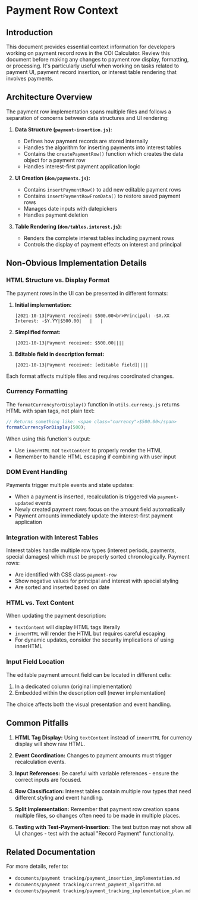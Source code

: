 # Payment Row Context

## Introduction

This document provides essential context information for developers working on payment record rows in the COI Calculator. Review this document before making any changes to payment row display, formatting, or processing. It's particularly useful when working on tasks related to payment UI, payment record insertion, or interest table rendering that involves payments.

## Architecture Overview

The payment row implementation spans multiple files and follows a separation of concerns between data structures and UI rendering:

1. **Data Structure (`payment-insertion.js`):**
   - Defines how payment records are stored internally
   - Handles the algorithm for inserting payments into interest tables
   - Contains the `createPaymentRow()` function which creates the data object for a payment row
   - Handles interest-first payment application logic

2. **UI Creation (`dom/payments.js`):**
   - Contains `insertPaymentRow()` to add new editable payment rows
   - Contains `insertPaymentRowFromData()` to restore saved payment rows
   - Manages date inputs with datepickers
   - Handles payment deletion

3. **Table Rendering (`dom/tables.interest.js`):** 
   - Renders the complete interest tables including payment rows
   - Controls the display of payment effects on interest and principal

## Non-Obvious Implementation Details

### HTML Structure vs. Display Format

The payment rows in the UI can be presented in different formats:

1. **Initial implementation:**
   ```
   |2021-10-13|Payment received: $500.00<br>Principal: -$X.XX    Interest: -$Y.YY|$500.00|   |   |
   ```

2. **Simplified format:**
   ```
   |2021-10-13|Payment received: $500.00||||
   ```

3. **Editable field in description format:**
   ```
   |2021-10-13|Payment received: [editable field]||||
   ```

Each format affects multiple files and requires coordinated changes.

### Currency Formatting

The `formatCurrencyForDisplay()` function in `utils.currency.js` returns HTML with span tags, not plain text:

```javascript
// Returns something like: <span class="currency">$500.00</span>
formatCurrencyForDisplay(500);
```

When using this function's output:
- Use `innerHTML` not `textContent` to properly render the HTML
- Remember to handle HTML escaping if combining with user input

### DOM Event Handling

Payments trigger multiple events and state updates:
- When a payment is inserted, recalculation is triggered via `payment-updated` events
- Newly created payment rows focus on the amount field automatically
- Payment amounts immediately update the interest-first payment application

### Integration with Interest Tables

Interest tables handle multiple row types (interest periods, payments, special damages) which must be properly sorted chronologically. Payment rows:
- Are identified with CSS class `payment-row`
- Show negative values for principal and interest with special styling
- Are sorted and inserted based on date

### HTML vs. Text Content

When updating the payment description:
- `textContent` will display HTML tags literally
- `innerHTML` will render the HTML but requires careful escaping
- For dynamic updates, consider the security implications of using innerHTML

### Input Field Location

The editable payment amount field can be located in different cells:
1. In a dedicated column (original implementation)
2. Embedded within the description cell (newer implementation)

The choice affects both the visual presentation and event handling.

## Common Pitfalls

1. **HTML Tag Display:** Using `textContent` instead of `innerHTML` for currency display will show raw HTML.

2. **Event Coordination:** Changes to payment amounts must trigger recalculation events.

3. **Input References:** Be careful with variable references - ensure the correct inputs are focused.

4. **Row Classification:** Interest tables contain multiple row types that need different styling and event handling.

5. **Split Implementation:** Remember that payment row creation spans multiple files, so changes often need to be made in multiple places.

6. **Testing with Test-Payment-Insertion:** The test button may not show all UI changes - test with the actual "Record Payment" functionality.

## Related Documentation

For more details, refer to:
- `documents/payment tracking/payment_insertion_implementation.md`
- `documents/payment tracking/current_payment_algorithm.md`
- `documents/payment tracking/payment_tracking_implementation_plan.md`
